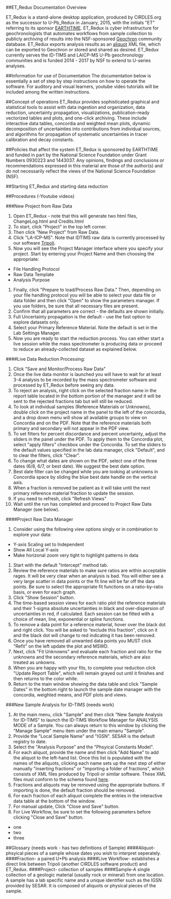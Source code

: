##ET_Redux Documentation Overview

ET_Redux is a stand-alone desktop application, produced by CIRDLES.org as the successor to U-Pb_Redux in January, 2015, with the initials "ET" referring to its sponsor [EARTHTIME](http://www.earth-time.org). ET_Redux is cyber infrastructure for geochronologists that automates workflows from sample collection to publicly archiving of results into the NSF-sponsored [Geochron](http://www.geochron.org) community database. ET_Redux exports analysis results as an [aliquot](https://raw.githubusercontent.com/EARTHTIME/Schema/master/AliquotXMLSchema.xsd) XML file, which can be exported to Geochron or stored and shared as desired.  ET_Redux currently serves the ID-TIMS and LAICP-MS U-Pb geochronology communities and is funded 2014 - 2017 by NSF to extend to U-series analyses.

##Information for use of Documentation
The documentation below is essentially a set of step by step instructions on how to operate the software. For auditory and visual learners, youtube video tutorials will be included among the written instructions.

##Concept of operations
ET_Redux provides sophisticated graphical and statistical tools to assist with data ingestion and organization, data reduction, uncertainty propagation, visualizations, publication-ready vectorized tables and plots, and one-click archiving. These include interactive data tables, concordia and weighted mean plots, dynamic decomposition of uncertainties into contributions from individual sources, and algorithms for propagation of systematic uncertainties in tracer calibration and decay constants. 

##Policies that affect the system
ET_Redux is sponsored by EARTHTIME and funded in part by the National Science Foundation under Grant Numbers 0930223 and 1443037. Any opinions, findings and conclusions or recommendations expressed in this material are those of the author(s) and do not necessarily reflect the views of the National Science Foundation (NSF).

##Starting ET_Redux and starting data reduction

##Procedures
(-Youtube videos)

###New Project from Raw Data
1. Open ET_Redux - note that this will generate two html files, ChangeLog.html and Credits.html
1. To start, click "Project" in the top left corner.
1. Then click "New Project" from Raw Data.
1. Click "LA-ICP-MS".  Note that IDTIMS raw data is currently processed by our software [Tripoli](http://cirdles.org/projects/tripoli/).
1. Now you will see the Project Manager interface where you specify your project. Start by entering your Project Name and then choosing the appropriate:
  * File Handling Protocol
  * Raw Data Template
  * Analysis Purpose
1. Finally, click "Prepare to load/Process Raw Data." Then, depending on your file handling protocol you will be able to select your data file or data folder and then click "Open" to show the parameters manager. If you use folders, be sure that all necessary files are present.
1. Confirm that all parameters are correct - the defaults are shown initially.
1. Full Uncertainty propagation is the default - use the fast option to explore datasets only.
1. Select your Primary Reference Material.  Note the default is set in the Lab Settings Manager.
1. Now you are ready to start the reduction process. You can either start a live session while the mass spectrometer is producing data or proceed to reduce an already-collected dataset as explained below.

####Live Data Reduction Processing:
1. Click "Save and Monitor/Process Raw Data"
1. Once the live data monitor is launched you will have to wait for at least 3-4 analysis to be recorded by the mass spectrometer software and processed by ET_Redux before seeing any data.
1. To reject an analysis, right click on the selected fraction name in the report table located in the bottom portion of the manager and it will be sent to the rejected fractions tab but will still be reduced.
1. To look at individual samples (Reference Materials or Unknowns), double click on the project name in the panel to the left of the concordia, and a drop down menu will show all available groups to view on Concordia and on the PDF.  Note that the reference materials both primary and secondary will not appear in the PDF view.
1. To set filters for percent discordance and percent uncertainty, adjust the sliders in the panel under the PDF. To apply them to the Concordia plot, select "apply filters" checkbox under the Concordia.  To set the sliders to the default values specified in the lab data manager, click "Default", and to clear the filters, click "Clear".
1. To change what dates are shown on the PDF, select one of the three dates (6/8, 6/7, or best date). We suggest the best date option.
1. Best date filter can be changed while you are looking at unknowns in Concordia space by sliding the blue best date handle on the vertical axis.
1. When a fraction is removed be patient as it will take until the next primary reference material fraction to update the session.
1. If you need to refresh, click "Refresh Views"
1. Wait until the run has completed and proceed to Project Raw Data Manager (see below).

####Project Raw Data Manager
1. Consider using the following view options singly or in combination to explore your data:
  * Y-axis Scaling set to Independent
  * Show All Local Y-axis
  * Make horizonal zoom very tight to highlight patterns in data
1. Start with the default "Intercept" method tab.
1. Review the reference materials to make sure ratios are within acceptable rages. It will be very clear when an analysis is bad. You will either see a very large scatter in data points or the fit line will be far off the data points.  Be sure to select the appropriate fit functions on a ratio-by-ratio basis, or even for each graph.
1. Click "Show Session" button.
1. The time-based session views for each ratio plot the reference materials and their 1-sigma absolute uncertainties in black and over-dispersion of uncertainties in red, if calculated. Each session can be fitted with a choice of mean, line, exponential or spline functions. 
1. To remove a data point for a reference material, hover over the black dot and right click. You will be asked to “exclude this fraction", click on it and the black dot will change to red indicating it has been removed.
1. Once you have removed all unwanted data points you MUST click "Refit" on the left update the plot and MSWD. 
1. Next, click "Fit Unknowns" and evaluate each fraction and ratio for the unknowns and the secondary reference materials, which are also treated as unkowns.
1. When you are happy with your fits, to complete your reduction click "Update Report Table", which will remain grayed out until it finishes and then returns to the color white.
1. Return to the main window showing the data table and click "Sample Dates" in the bottom right to launch the sample date manager with the concordia, weighted means, and PDF plots and views.
	
###New Sample Analysis for ID-TIMS (needs work)
1. At the main menu, click "Sample" and then click "New Sample Analysis for ID-TIMS" to launch the ID-TIMS Workflow Manager for ANALYSIS MODE of a Sample.  You can always return to this window by clicking the "Manage Sample" menu item under the main emanu "Sample".
1. Provide the "Local Sample Name" and "IGSN".  SESAR is the default registry to date.
1. Select the "Analysis Purpose" and  the "Phsyical Constants Model".
1. For each aliquot, provide the name and then click "Add Name" to add the aliquot to the left-hand list.  Once this list is populated with the names of the aliquots, clicking each name sets up the next step of either manually "inserting fractions" or "importing a folder of fractions", which consists of XML files produced by Tripoli or similar software.  These XML files must conform to the schema found [here](https://raw.githubusercontent.com/EARTHTIME/Schema/master/UPbReduxInputXMLSchema.xsd).
1. Fractions and aliquots may be removed using the appropriate buttons.  If importing is done, the default fraction should be removed.
1. For each fraction of each aliquot complete the entries in the interactive data table at the bottom of the window.
1. For manual update, Click "Close and Save" button.
1. For Live Workflow, be sure to set the following parameters before clicking "Close and Save" button.
  * one
  * two
  * three
  

##Glossary (needs work - has two definitions of Sample)
####Aliquot- phsyical pieces of a sample whose dates you wish to interpret seperately.
####Fraction- a paired U+Pb analysis
####Live Workflow- establishes a direct link between Tripoli (another CIRDLES software product) and ET_Redux.
####Project- collection of samples
####Sample-A single collection of a geologic material (usually rock or mineral) from one location. A sample has a lab specific name and a unique identifier such as the IGSN provided by SESAR. It is composed of aliquots or physical pieces of the sample.
